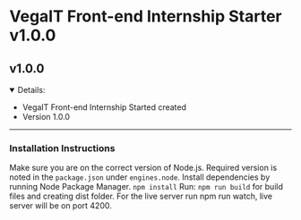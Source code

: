 # VegaIT Front-end Internship Starter v1.0.0

## v1.0.0

<details open>
<summary>Details:</summary>

-   VegaIT Front-end Internship Started created
-   Version 1.0.0

</details>

---

### Installation Instructions

Make sure you are on the correct version of Node.js. Required version is noted in the `package.json` under `engines.node`.
Install dependencies by running Node Package Manager. `npm install`
Run: `npm run build` for build files and creating dist folder.
For the live server run npm run watch, live server will be on port 4200.